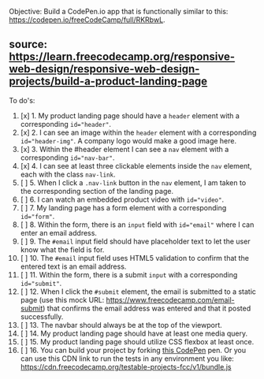 Objective: Build a CodePen.io app that is functionally similar to this: https://codepen.io/freeCodeCamp/full/RKRbwL.
## source: https://learn.freecodecamp.org/responsive-web-design/responsive-web-design-projects/build-a-product-landing-page

To do's:
1. [x] 1. My product landing page should have a ```header``` element with a corresponding ```id="header"```.
2. [x] 2. I can see an image within the ```header``` element with a corresponding ```id="header-img"```. A company logo would make a good image here.
3. [x] 3. Within the #header element I can see a ```nav``` element with a corresponding ```id="nav-bar"```.
4. [x] 4. I can see at least three clickable elements inside the ```nav``` element, each with the class ```nav-link```.
5. [ ] 5. When I click a ```.nav-link``` button in the ```nav``` element, I am taken to the corresponding section of the landing page.
6. [ ] 6. I can watch an embedded product video with ```id="video"```.
7. [ ] 7. My landing page has a form element with a corresponding ```id="form"```.
8. [ ] 8. Within the form, there is an ```input``` field with ```id="email"``` where I can enter an email address.
9. [ ] 9. The ```#email``` input field should have placeholder text to let the user know what the field is for.
10. [ ] 10. The ```#email``` input field uses HTML5 validation to confirm that the entered text is an email address.
11. [ ] 11. Within the form, there is a submit `input` with a corresponding ```id="submit"```.
12. [ ] 12. When I click the ```#submit``` element, the email is submitted to a static page (use this mock URL: https://www.freecodecamp.com/email-submit) that confirms the email address was entered and that it posted successfully.
13. [ ] 13. The navbar should always be at the top of the viewport.
14. [ ] 14. My product landing page should have at least one media query.
15. [ ] 15. My product landing page should utilize CSS flexbox at least once.
16. [ ] 16. You can build your project by forking [this CodePen](https://codepen.io/freeCodeCamp/full/MJjpwO) pen. Or you can use this CDN link to run the tests in any environment you like: https://cdn.freecodecamp.org/testable-projects-fcc/v1/bundle.js